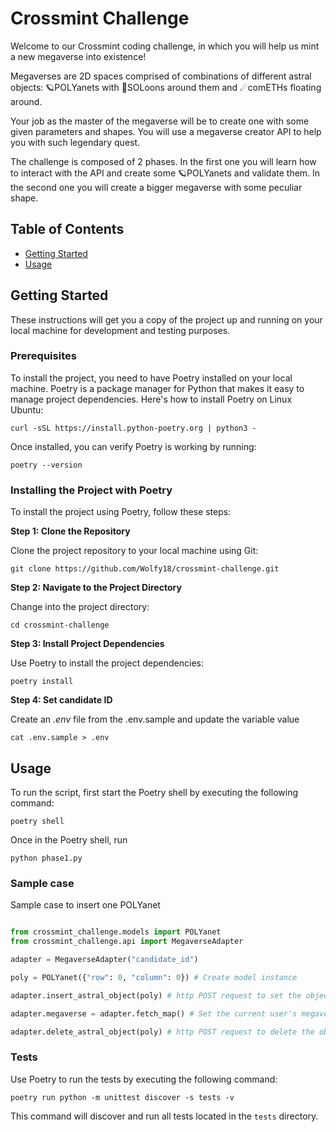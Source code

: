 # Crossmint Challenge

Welcome to our Crossmint coding challenge, in which you will help us mint a new megaverse into existence!

Megaverses are 2D spaces comprised of combinations of different astral objects: 🪐POLYanets with 🌙SOLoons around them and ☄comETHs floating around.

Your job as the master of the megaverse will be to create one with some given parameters and shapes. You will use a megaverse creator API to help you with such legendary quest.

The challenge is composed of 2 phases. In the first one you will learn how to interact with the API and create some 🪐POLYanets and validate them. In the second one you will create a bigger megaverse with some peculiar shape.

## Table of Contents

- [Getting Started](#getting_started)
- [Usage](#usage)

## Getting Started <a name = "getting_started"></a>

These instructions will get you a copy of the project up and running on your local machine for development and testing purposes.

### Prerequisites

To install the project, you need to have Poetry installed on your local machine. Poetry is a package manager for Python that makes it easy to manage project dependencies. Here's how to install Poetry on Linux Ubuntu:

```
curl -sSL https://install.python-poetry.org | python3 -
```

Once installed, you can verify Poetry is working by running:

```
poetry --version
```

### Installing the Project with Poetry

To install the project using Poetry, follow these steps:

**Step 1: Clone the Repository**

Clone the project repository to your local machine using Git:
```
git clone https://github.com/Wolfy18/crossmint-challenge.git
```

**Step 2: Navigate to the Project Directory**

Change into the project directory:
```
cd crossmint-challenge
```

**Step 3: Install Project Dependencies**

Use Poetry to install the project dependencies:
```
poetry install
```

**Step 4: Set candidate ID**

Create an *.env* file from the .env.sample and update the variable value
```
cat .env.sample > .env
```

## Usage <a name = "usage"></a>

To run the script, first start the Poetry shell by executing the following command:
```
poetry shell
```
Once in the Poetry shell, run 

```
python phase1.py
```

### Sample case

Sample case to insert one POLYanet

```python

from crossmint_challenge.models import POLYanet
from crossmint_challenge.api import MegaverseAdapter

adapter = MegaverseAdapter("candidate_id")

poly = POLYanet({"row": 0, "column": 0}) # Create model instance

adapter.insert_astral_object(poly) # http POST request to set the object into the megaverse.

adapter.megaverse = adapter.fetch_map() # Set the current user's megaverse to the adapter.

adapter.delete_astral_object(poly) # http POST request to delete the object into the megaverse.

```

### Tests

Use Poetry to run the tests by executing the following command:

```
poetry run python -m unittest discover -s tests -v
```

This command will discover and run all tests located in the `tests` directory.


